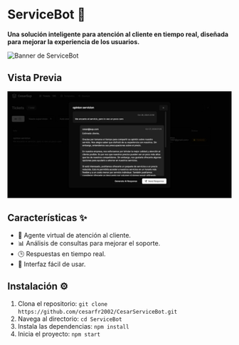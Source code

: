 # ServiceBot 🚀
**Una solución inteligente para atención al cliente en tiempo real, diseñada para mejorar la experiencia de los usuarios.**

![Banner de ServiceBot](img/banner.png)

## Vista Previa
![Interfaz de ServiceBot](img/respuesta.png)

## Características ✨
- 🤖 Agente virtual de atención al cliente.
- 📊 Análisis de consultas para mejorar el soporte.
- 🕒 Respuestas en tiempo real.
- 💬 Interfaz fácil de usar.

## Instalación ⚙️
1. Clona el repositorio: `git clone https://github.com/cesarfr2002/CesarServiceBot.git`
2. Navega al directorio: `cd ServiceBot`
3. Instala las dependencias: `npm install`
4. Inicia el proyecto: `npm start`

